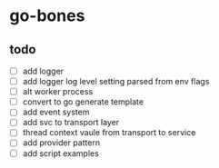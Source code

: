 # go-bones


## todo
- [ ] add logger
- [ ] add logger log level setting parsed from env flags
- [ ] alt worker process
- [ ] convert to go generate template
- [ ] add event system
- [ ] add svc to transport layer
- [ ] thread context vaule from transport to service
- [ ] add provider pattern
- [ ] add script examples
